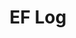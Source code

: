 ---
layout: log_page_archive
title: "EF Log"
category: log
description: A location-specific personal log.
permalink: /log/region/caribbean
region: Caribbean
loading_animation: true
sitemap:
  priority: 0.9
---